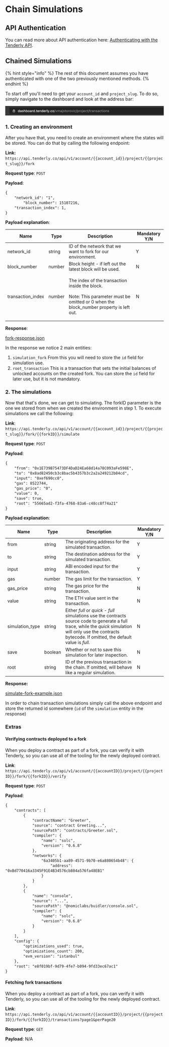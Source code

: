 # Chain Simulations

## API Authentication

You can read more about API authentication here: [Authenticating with the Tenderly API](../../tenderly-api/authenticating-with-the-tenderly-api.md).

## Chained Simulations

{% hint style="info" %}
The rest of this document assumes you have authenticated with one of the two previously mentioned methods.
{% endhint %}

To start off you'll need to get your `account_id` and `project_slug`. To do so, simply navigate to the dashboard and look at the address bar:

![](<../../.gitbook/assets/image (53).png>)

### 1. Creating an environment

After you have that, you need to create an environment where the states will be stored. You can do that by calling the following endpoint:

**Link:** `https://api.tenderly.co/api/v1/account/{{account_id}}/project/{{project_slug}}/fork`

**Request type**: `POST`

**Payload**:

```
{
    "network_id": "1",
		"block_number": 15107216,
    "transaction_index": 1,
}
```

**Payload explanation**:

| Name              | Type   | Description                                                                                                                                         | Mandatory Y/N |
| ----------------- | ------ | --------------------------------------------------------------------------------------------------------------------------------------------------- | ------------- |
| network_id        | string | ID of the network that we want to fork for our environment.                                                                                         | Y             |
| block_number      | number | Block height - if left out the latest block will be used.                                                                                           | N             |
| transaction_index | number | <p>The index of the transaction inside the block. <br><br>Note: This parameter must be omitted or 0 when the block_number property is left out.</p> | N             |

**Response**:

[fork-response.json](https://s3-us-west-2.amazonaws.com/secure.notion-static.com/d19cc9a7-d209-4cea-981c-23ea296de78f/fork-response.json)

In the response we notice 2 main entities:

1. `simulation_fork` From this you will need to store the `id` field for simulation use.
2. `root_transaction` This is a transaction that sets the initial balances of unlocked accounts on the created fork. You can store the `id` field for later use, but it is not mandatory.

### 2. The simulations

Now that that's done, we can get to simulating. The forkID parameter is the one we stored from when we created the environment in step 1. To execute simulations we call the following:

**Link**: `https://api.tenderly.co/api/v1/account/{{account_id}}/project/{{project_slug}}/fork/{{forkID}}/simulate`

**Request type**: `POST`

**Payload**:

```
{
    "from": "0x1E739B75473DF4DaD24Ea68d14a78C093aFe598E",
    "to": "0x8ad82450cb3c8bac5b4357b3c2a2a249212b84cd",
    "input": "0xef690cc0",
    "gas": 8522744,
    "gas_price": "0",
    "value": 0,
    "save": true,
    "root": "55665ad2-f3fa-4768-83a6-c48cc8f74a21"
}
```

**Payload explanation**:

| Name            | Type    | Description                                                                                                                                                                                                     | Mandatory Y/N |
| --------------- | ------- | --------------------------------------------------------------------------------------------------------------------------------------------------------------------------------------------------------------- | ------------- |
| from            | string  | The originating address for the simulated transaction.                                                                                                                                                          | Y             |
| to              | string  | The destination address for the simulated transaction.                                                                                                                                                          | Y             |
| input           | string  | ABI encoded input for the transaction.                                                                                                                                                                          | Y             |
| gas             | number  | The gas limit for the transaction.                                                                                                                                                                              | Y             |
| gas_price       | string  | The gas price for the transaction.                                                                                                                                                                              | N             |
| value           | string  | The ETH value sent in the transaction.                                                                                                                                                                          | N             |
| simulation_type | string  | Either _full_ or _quick - full_ simulations use the contracts source code to generate a full trace, while the _quick_ simulation will only use the contracts bytecode. If omitted, the default value is _full_. | N             |
| save            | boolean | Whether or not to save this simulation for later inspection.                                                                                                                                                    | N             |
| root            | string  | ID of the previous transaction in the chain. If omitted, will behave like a regular simulation.                                                                                                                 | N             |

**Response:**

[simulate-fork-example.json](https://s3-us-west-2.amazonaws.com/secure.notion-static.com/37971b98-c49c-4777-8ff2-871b502144a6/simulate-fork-example.json)

In order to chain transaction simulations simply call the above endpoint and store the returned id somewhere (`id` of the `simulation` entity in the response)

### Extras

#### Verifying contracts deployed to a fork

When you deploy a contract as part of a fork, you can verify it with Tenderly, so you can use all of the tooling for the newly deployed contract.

**Link**: `https://api.tenderly.co/api/v1/account/{{accountID}}/project/{{projectID}}/fork/{{forkID}}/verify`

**Request type**: `POST`

**Payload**:

```
{
    "contracts": [
        {
            "contractName": "Greeter",
            "source": "contract Greeting...",
            "sourcePath": "contracts/Greeter.sol",
            "compiler": {
                "name": "solc",
                "version": "0.6.8"
            },
            "networks": {
                "6a3405b1-aa89-4571-9b70-e6a880654b48": {
                    "address": "0xBd770416a3345F91E4B34576cb804a576fa48EB1"
                }
            }
        },
        {
            "name": "console",
            "source": "...",
            "sourcePath": "@nomiclabs/buidler/console.sol",
            "compiler": {
                "name": "solc",
                "version": "0.6.8"
            }
        }
    ],
    "config": {
        "optimizations_used": true,
        "optimizations_count": 200,
        "evm_version": "istanbul"
    },
    "root": "e8f019bf-9d79-4fe7-b094-9fd33ec67ac1"
}
```

#### Fetching fork transactions

When you deploy a contract as part of a fork, you can verify it with Tenderly, so you can use all of the tooling for the newly deployed contract.

**Link**: `https://api.tenderly.co/api/v1/account/{{accountID}}/project/{{projectID}}/fork/{{forkID}}/transactions?page1&perPage20`

**Request type**: `GET`

**Payload**: N/A
